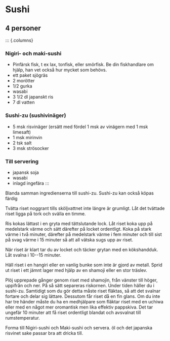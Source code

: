 # Sushi

## 4 personer

::: {.columns}
### Nigiri- och maki-sushi

-   Pinfärsk fisk, t ex lax, tonfisk, eller smörfisk. Be din
    fiskhandlare om hjälp, han vet också hur mycket som behövs.
-   ett paket sjögräs
-   2 morötter
-   1/2 gurka
-   wasabi
-   3 1/2 dl japanskt ris
-   7 dl vatten

### Sushi-zu (sushivinäger)

-   5 msk risvinäger (ersätt med fördel 1 msk av vinägern med 1 msk
    limesaft)
-   1 msk mirinvin
-   2 tsk salt
-   3 msk strösocker

### Till servering

-   japansk soja
-   wasabi
-   inlagd ingefära
:::

Blanda samman ingredienserna till sushi-zu. Sushi-zu kan också köpas
färdig

Tvätta riset noggrant tills sköljvattnet inte längre är grumligt. Låt
det tvättade riset ligga på tork och svälla en timme.

Ris kokas lättast i en gryta med tättslutande lock. Låt riset koka upp
på medelstark värme och sätt därefter på locket ordentligt. Koka på
stark värme i två minuter, därefter på medelstark värme i fem minuter
och till sist på svag värme i 15 minuter så att all vätska sugs upp av
riset.

När riset är klart tar du av locket och täcker grytan med en
kökshandduk. Låt svalna i 10--15 minuter.

Häll riset i en hangiri eller en vanlig bunke som inte är gjord av
metall. Sprid ut riset i ett jämnt lager med hjälp av en shamoji eller
en stor träslev.

Plöj upprepade gånger genom riset med shamojin, från vänster till höger,
uppifrån och ner. På så sätt separeras riskornen. Under tiden häller du
i sushi-zu. Samtidigt som du gör detta måste riset fläktas, så att det
svalnar fortare och delar sig lättare. Dessutom får riset då en fin
glans. Om du inte har tre händer måste du ha en medhjälpare som fläktar
riset med en uchiwa eller med en något mer oromantisk men lika effektiv
pappskiva. Det tar ungefär 10 minuter att få riset ordentligt blandat
och avsvalnat till rumstemperatur.

Forma till Nigiri-sushi och Maki-sushi och servera. öl och det japanska
risvinet sake passar bra att dricka till.
